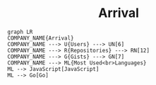 <h1 align="center">Arrival</h1>

```mermaid
graph LR
COMPANY_NAME{Arrival}
COMPANY_NAME ---> U{Users} ---> UN[6]
COMPANY_NAME ---> R{Repositories} ---> RN[12]
COMPANY_NAME ---> G{Gists} ---> GN[7]
COMPANY_NAME ---> ML{Most Used<br>Languages}
ML --> JavaScript[JavaScript]
ML --> Go[Go]
```
